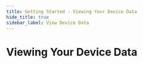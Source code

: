 ```yaml
---
title: Getting Started - Viewing Your Device Data
hide_title: true
sidebar_label: View Device Data
---
```


# Viewing Your Device Data
